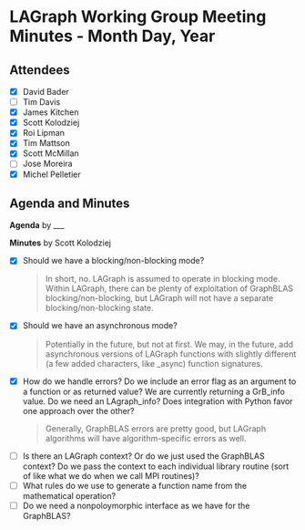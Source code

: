 # LAGraph Working Group Meeting Minutes - Month Day, Year

## Attendees
- [X] David Bader
- [ ] Tim Davis
- [X] James Kitchen
- [X] Scott Kolodziej
- [X] Roi Lipman
- [X] Tim Mattson
- [X] Scott McMillan
- [ ] Jose Moreira
- [X] Michel Pelletier

## Agenda and Minutes

**Agenda** by ___

**Minutes** by Scott Kolodziej

- [X] Should we have a blocking/non-blocking mode?
    > In short, no. LAGraph is assumed to operate in blocking mode. Within LAGraph, there can be plenty of exploitation of GraphBLAS blocking/non-blocking, but LAGraph will not have a separate blocking/non-blocking state.
- [X] Should we have an asynchronous mode?
    > Potentially in the future, but not at first. We may, in the future, add asynchronous versions of LAGraph functions with slightly different (a few added characters, like \_async) function signatures.
- [X] How do we handle errors? Do we include an error flag as an argument to a function or as returned value? We are currently returning a GrB_info value. Do we need an LAgraph_info? Does integration with Python favor one approach over the other?
    > Generally, GraphBLAS errors are pretty good, but LAGraph algorithms will have algorithm-specific errors as well.
- [ ] Is there an LAGraph context? Or do we just used the GraphBLAS context? Do we pass the context to each individual library routine (sort of like what we do when we call MPI routines)?
- [ ] What rules do we use to generate a function name from the mathematical operation?
- [ ] Do we need a nonpoloymorphic interface as we have for the GraphBLAS?
